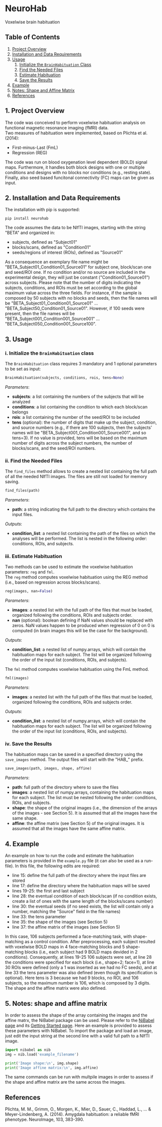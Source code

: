 # NeuroHab
 Voxelwise brain habituation

## Table of Contents
1. [Project Overview](#Project_Overview)
2. [Installation and Data Requirements](#Installation)
3. [Usage](#Usage)
   1. [Initialize the ```BrainHabituation``` Class](#Initialize)
   2. [Find the Needed Files](#Find_files)
   3. [Estimate Habituation](#Habituation)
   4. [Save the Results](#Save)
5. [Example](#Example)
6. [Notes: Shape and Affine Matrix](#Notes)
7. [References](#References)

## 1. Project Overview <a name="Project_Overview"></a>
The code was conceived to perform voxelwise habituation analysis on functional magnetic resonance imaging (fMRI) data. \
Two measures of habituation were implemented, based on Plichta et al. (2014):
- First-minus-Last (FmL)
- Regression (REG)

The code was run on blood oxygenation level dependent (BOLD) signal maps. Furthermore, it handles both block designs with one or multiple conditions and designs with no blocks nor conditions (e.g., resting state). Finally, also seed based funcitonal connectivity (FC) maps can be given as input.

## 2. Installation and Data Requirements <a name="Installation"></a>
The installation with pip is supported:
```
pip install neurohab
```

The code assumes the data to be NIfTI images, starting with the string "BETA" and organized in:
- subjects, defined as "Subject01"
- blocks/scans, defined as "Condition01"
- seeds/regions of interest (ROIs), defined as "Source01"

As a consequence an exemplary file name might be "BETA_Subject01_Condition01_Source01" for subject one, block/scan one and seed/ROI one. If no condition and/or no source are included in the experimental design, they will just be constant ("Condition01_Source01") across subjects. Please note that the number of digits indicating the subjects, conditions, and ROIs must be set according to the global maximum value across the three fields. For instance, if the sample is composed by 50 subjects with no blocks and seeds, then the file names will be "BETA_Subject01_Condition01_Source01" ... "BETA_Subject50_Condition01_Source01". However, if 100 seeds were present, then the file names will be "BETA_Subject001_Condition001_Source001" ... "BETA_Subject050_Condition001_Source100".

## 3. Usage <a name="Usage"></a>

### i. Initialize the ```BrainHabituation``` class <a name="Initialize"></a>
The ```BrainHabituation``` class requires 3 mandatory and 1 optional parameters to be set as input:
```python 
BrainHabituation(subjects, conditions, rois, tens=None)
``` 
*Parameters*:
- **subjects**: a list containing the numbers of the subjects that will be analyzed 
- **conditions**: a list containing the condition to which each block/scan belongs
- **rois**: a list containing the number of the seed/ROI to be included
- **tens** (optional): the number of digits that make up the subject, condition, and source numbers (e.g., if there are 100 subjects, then the subjects' names will be "BETA_Subject001_Condition001_Source001", and so tens=3). If no value is provided, tens will be based on the maximum number of digits across the subject numbers, the number of blocks/scans, and the seed/ROI numbers.

### ii. Find the Needed Files <a name="Find_files"></a>
The ```find_files``` method allows to create a nested list containing the full path of all the needed NIfTI images. The files are still not loaded for memory saving.
```python 
find_files(path)
``` 
*Parameters*:
- **path**: a string indicating the full path to the directory which contains the input files.

*Outputs*:
- **condition_list**: a nested list containing the path of the files on which the analyses will be performed. The list is nested in the following order: conditions, ROIs, and subjects.

### iii. Estimate Habituation <a name="Habituation"></a>
Two methods can be used to estimate the voxelwise habituation parameters: ```reg``` and ```fml```.\
The ```reg``` method computes voxelwise habituation using the REG method (i.e., based on regression across blocks/scans).
```python 
reg(images, nan=False)
``` 
*Parameters*:
- **images**: a nested list with the full path of the files that must be loaded, organized following the conditions, ROIs and subjects order.
- **nan** (optional): boolean defining if NaN values should be replaced with zeros. NaN values happen to be produced when regression of 0 on 0 is computed (in brain images this will be the case for the background).

*Outputs*:
- **condition_list**: a nested list of numpy.arrays, which will contain the habituation maps for each subject. The list will be organized following the order of the input list (conditions, ROIs, and subjects).

The ```fml``` method computes voxelwise habituation using the FmL method.
```python 
fml(images)
``` 
*Parameters*:
- **images**: a nested list with the full path of the files that must be loaded, organized following the conditions, ROIs and subjects order.

*Outputs*:
- **condition_list**: a nested list of numpy.arrays, which will contain the habituation maps for each subject. The list will be organized following the order of the input list (conditions, ROIs, and subjects).

### iv. Save the Results <a name="Save"></a>
The habituation maps can be saved in a specified directory using the ```save_images``` method. The output files will start with the "HAB_" prefix.
```python 
save_images(path, images, shape, affine)
``` 
*Parameters*:
- **path**: full path of the directory where to save the files
- **images**: a nested list of numpy.arrays, containing the habituation maps for each subject. The list must be nested following the order: conditions, ROIs, and subjects.
- **shape**: the shape of the original images (i.e., the dimension of the arrays of the images - see Section 5). It is assumed that all the images have the same shape. 
- **affine**: the affine matrix (see Section 5) of the original images. It is assumed that all the images have the same affine matrix.

## 4. Example <a name="Example"></a>
An example on how to run the code and estimate the habituation parameters is provided in the ```example.py``` file (it can also be used as a run-file). In this file, the following edits are required:
- line 15: define the full path of the directory where the input files are stored
- line 17: define the directory where the habituation maps will be saved
- lines 19-25: the first and last subject
- line 28: the eventual condition of each block/scan (if no condition exists, create a list of ones with the same length of the blocks/scans number)
- line 30: the eventual seeds (if no seed exists, the list will contain only a number, matching the "Source" field in the file names)
- line 33: the tens parameter
- line 35: the shape of the images (see Section 5)
- line 37: the affine matrix of the images (see Section 5)

In this case, 106 subjects performed a face-matching task, with shape-matching as a control condition. After preprocessing, each subject resulted with voxelwise BOLD maps in 4 face-matching blocks and 5 shape-matching blocks (i.e., each subject had 9 BOLD maps devided in 2 conditions). Consequently, at lines 19-25 106 subjects were set, at line 28 the conditions were specified for each block (i.e., shape=2; face=1), at line 30 ROIs were defined (only a 1 was inserted as we had no FC seeds), and at line 33 the tens parameter was also defined (even though its specification is optional). Here tens is 3 because we had 9 blocks, no ROI, and 106 subjects, so the maximum number is 106, which is composed by 3 digits. The shape and the affine matrix were also defined.

## 5. Notes: shape and affine matrix <a name="Notes"></a>
In order to assess the shape of the array containing the images and the affine matrx, the NiBabel package can be used. Please refer to the [NiBabel page](https://nipy.org/nibabel/) and its [Getting Started page](https://nipy.org/nibabel/gettingstarted.html). Here an example is provided to assess these parameters with NiBabel. To import the package and load an image, just edit the input string at the second line with a valid full path to a NIfTI image.
```python 
import nibabel as nib
img = nib.load('example_filename')

print('Image shape:\n', img.shape)
print('Image affine matrix:\n', img.affine)
```
The same commands can be run with multpile images in order to assess if the shape and affine matrix are the same across the images.

## References <a name="References"></a>
Plichta, M. M., Grimm, O., Morgen, K., Mier, D., Sauer, C., Haddad, L., ... & Meyer-Lindenberg, A. (2014). Amygdala habituation: a reliable fMRI phenotype. NeuroImage, 103, 383-390.
